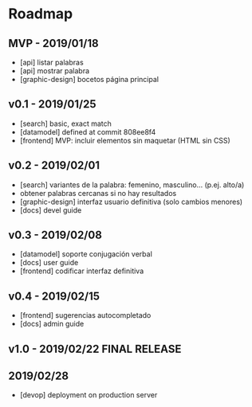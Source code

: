 # Roadmap

## MVP - 2019/01/18
- [api] listar palabras
- [api] mostrar palabra
- [graphic-design] bocetos página principal

## v0.1 - 2019/01/25
- [search] basic, exact match
- [datamodel] defined at commit 808ee8f4
- [frontend] MVP: incluir elementos sin maquetar (HTML sin CSS)

## v0.2 - 2019/02/01
- [search] variantes de la palabra: femenino, masculino... (p.ej. alto/a)
- obtener palabras cercanas si no hay resultados
- [graphic-design] interfaz usuario definitiva (solo cambios menores)
- [docs] devel guide

## v0.3 - 2019/02/08
- [datamodel] soporte conjugación verbal
- [docs] user guide
- [frontend] codificar interfaz definitiva

## v0.4 - 2019/02/15
- [frontend] sugerencias autocompletado
- [docs] admin guide

## v1.0 - 2019/02/22  FINAL RELEASE

## 2019/02/28
- [devop] deployment on production server

